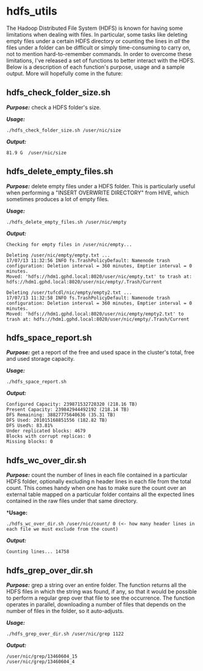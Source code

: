 # hdfs_utils
The Hadoop Distributed File System (HDFS) is known for having some limitations when dealing with files. In particular, some tasks like deleting empty files under a certain HDFS directory or counting the lines in *all* the files under a folder can be difficult or simply time-consuming to carry on, not to mention hard-to-remember commands. In order to overcome these limitations, I've released a set of functions to better interact with the HDFS. Below is a description of each function's purpose, usage and a sample output. More will hopefully come in the future: 

## hdfs_check_folder_size.sh

***Purpose:*** check a HDFS folder's size.

***Usage:***

    ./hdfs_check_folder_size.sh /user/nic/size

***Output:***

    81.9 G  /user/nic/size

## hdfs_delete_empty_files.sh

***Purpose:*** delete empty files under a HDFS folder. This is particularly useful when performing a "INSERT OVERWRITE DIRECTORY" from HIVE, which sometimes produces a lot of empty files.

***Usage:***

    ./hdfs_delete_empty_files.sh /user/nic/empty

***Output:***

    Checking for empty files in /user/nic/empty...
    
    Deleting /user/nic/empty/empty.txt ...
    17/07/13 11:32:56 INFO fs.TrashPolicyDefault: Namenode trash configuration: Deletion interval = 360 minutes, Emptier interval = 0 minutes.
    Moved: 'hdfs://hdm1.gphd.local:8020/user/nic/empty.txt' to trash at: hdfs://hdm1.gphd.local:8020/user/nic/empty/.Trash/Current
    
    Deleting /user/tufcdl/nic/empty/empty2.txt ...
    17/07/13 11:32:58 INFO fs.TrashPolicyDefault: Namenode trash configuration: Deletion interval = 360 minutes, Emptier interval = 0 minutes.
    Moved: 'hdfs://hdm1.gphd.local:8020/user/nic/empty/empty2.txt' to trash at: hdfs://hdm1.gphd.local:8020/user/nic/empty/.Trash/Current

## hdfs_space_report.sh

***Purpose:*** get a report of the free and used space in the cluster's total, free and used storage capacity.

***Usage:***

    ./hdfs_space_report.sh

***Output:***

    Configured Capacity: 239871532728320 (218.16 TB)
    Present Capacity: 239842944492192 (218.14 TB)
    DFS Remaining: 38827775640636 (35.31 TB)
    DFS Used: 201015168851556 (182.82 TB)
    DFS Used%: 83.81%
    Under replicated blocks: 4679
    Blocks with corrupt replicas: 0
    Missing blocks: 0
    
## hdfs_wc_over_dir.sh

***Purpose:*** count the number of lines in each file contained in a particular HDFS folder, optionally excluding n header lines in each file from the total count. This comes handy when one has to make sure the count over an external table mapped on a particular folder contains all the expected lines contained in the raw files under that same directory. 

***Usage:**

    ./hdfs_wc_over_dir.sh /user/nic/count/ 0 (<- how many header lines in each file we must exclude from the count)

***Output:***

    Counting lines... 14758

## hdfs_grep_over_dir.sh

***Purpose:*** grep a string over an entire folder. The function returns all the HDFS files in which the string was found, if any, so that it would be possible to perform a regular grep over that file to see the occurrence. The function operates in parallel, downloading a number of files that depends on the number of files in the folder, so it auto-adjusts.  

***Usage:***
    
    ./hdfs_grep_over_dir.sh /user/nic/grep 1122

***Output:***
           
    /user/nic/grep/13460604_15
    /user/nic/grep/13460604_4
